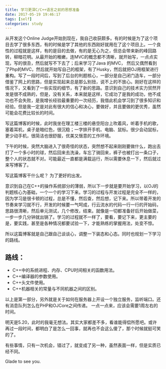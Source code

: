 ```yaml
---
title: 学习更深C/C++语言之前的思想准备
date: 2017-05-19 19:46:17
tags: [self]
categories: study
---
```


从开发这个Online Judge开始到现在，我自己收获颇多。有的时候是为了这个项目去学了很多东西，有的时候是学了其他的东西刚好就用在了这个项目上。一个良性的过程就是这样，有的是目的去做，有的是无心为之，但总会带来新的峰回路转，柳暗花明。从最开始的稚嫩，连MVC的概念都不清晰，就开始写，一点点实现，写的很丑，然后就写不下去了；后来学习了Java 的MVC， 然后又偶然看到了Php的MVC，然后就开始写自己的框架，有了Husky，然后就把OJ用框架进行重构。写了一段时间后，写到了后台的判题核心，一部分是自己闭门造车，一部分借鉴了网上的思路，但是实现起来总是那么别扭，说不上的不放心。刚好在这样的情况下，又看到了一些实现的细节，有了新的思路。意识到自己的技术实力贸然开发是很不成熟的，但是，没有关系，本来就是这样，它成功了是我的成功，他不成功也不会失败，是我增长经验最重要的一次经历，我借此机会学习到了很多知识和经验。但是我一定是对此有很大的信心和决心，要做好，并且要做的更优秀，虽然可能会花费比较长的时间。

写这篇博客的时候，此时我坐在理工楼三楼的悬空阳台上吹着风，听着手机的歌，塞着耳机，桌子是暗红色，很沉稳；一字排开手机、电脑、鼠标。很少会动鼠标，更少动手机，很简洁也很舒服，优美又惬意的工作环境。

下午的时候，突然大脑进入了很奇怪的状态，突然想不起来刚刚要做什么，跑出去打了一个多小时的球，然后回来去洗澡，车忘了骑回来，裤子也被打出一条口子，整个人的状态就不对。可能最近一直都是满载运行，所以需要休息一下，然后就过来写博客了。

写这篇博客干什么呢？
为了更好的出发。

意识到自己在C++的操作系统部分的薄弱，所以下一步就是要开始学习，以OJ的判题核心为基础，一个一个的学习下来。学习的过程与开发过程是完全不一样的，因为学习是很卡顿的过程，总是不懂，然后查，然后想，记下来。所以带着开发的节奏来学习就不行，开发的时候要一气呵成，行云流水的代码一行一行的开始码，思路很清晰，然后单元测试，几个修改，结束。就像是一切都准备好后开始做菜，一步一步几分钟就出锅了。学习的过程就不一样了，要看，要记下来，更主要的是，要实践，甚至是各种情况都要试验一下，才能熟练的掌握用法，处变不惊。

所以这篇博客就是自己跟自己谈谈心，调整一下装态和心态。同时也规划一下学习的路线。

## 路线：

- C++中的系统进程、内存、CPU时间相关的函数用法。
- C++编译器的参数使用。
- C++头文件使用。
- C++机器相关的常量与不同机器之间的区别。

以上是第一部分，另外就是关于如何在服务器上开设一个独立服务，监听端口。还有消息队列怎么在PHP和OJCore之间传递。
一点一点来，应该会需要1周左右的时间。

明天是5.20，此时的我毫无想法。其实大家都差不多，看谁能得偿所愿吧。或许再过一段时间，都明白了是怎么一回事，就再也不会这么傻了，那个时候就挺可笑的了。

有些事情，只有一次机会，错过了，就变成了另一种，虽然表面一样，但是实质已经不同。

Glade to see you.
